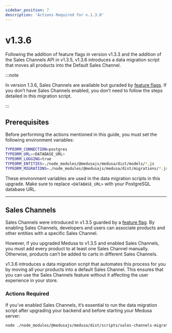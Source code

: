 ```yaml
---
sidebar_position: 7
description: 'Actions Required for v.1.3.0'
---
```


# v1.3.6

Following the addition of feature flags in version v1.3.3 and the addition of the Sales Channels API in v1.3.5, v1.3.6 introduces a data migration script that moves all products into the Default Sales Channel.

:::note

In version 1.3.6, Sales Channels are available but guraded by [feature flags](../../../../development/feature-flags/toggle.md). If you don’t have Sales Channels enabled, you don’t need to follow the steps detailed in this migration script.

:::

## Prerequisites

Before performing the actions mentioned in this guide, you must set the following environment variables:

```bash
TYPEORM_CONNECTION=postgres
TYPEORM_URL=<DATABASE_URL>
TYPEORM_LOGGING=true
TYPEORM_ENTITIES=./node_modules/@medusajs/medusa/dist/models/*.js
TYPEORM_MIGRATIONS=./node_modules/@medusajs/medusa/dist/migrations/*.js
```

These environment variables are used in the data migration scripts in this upgrade. Make sure to replace `<DATABASE_URL>` with your PostgreSQL database URL.

---

## Sales Channels

Sales Channels were introduced in v1.3.5 guarded by a [feature flag](../../../../development/feature-flags/toggle.md). By enabling Sales Channels, developers and users can associate products and other entities with a specific Sales Channel.

However, if you upgraded Medusa to v1.3.5 and enabled Sales Channels, you must add every product to at least one Sales Channel manually. Otherwise, products can’t be added to carts in different Sales Channels.

v1.3.6 introduces a data migration script that automates this process for you by moving all your products into a default Sales Channel. This ensures that you can use the Sales Channels feature without it affecting the user experience in your store.

### Actions Required

If you’ve enabled Sales Channels, it’s essential to run the data migration script after upgrading your backend and before starting your Medusa server:

```bash
node ./node_modules/@medusajs/medusa/dist/scripts/sales-channels-migration.js
```
